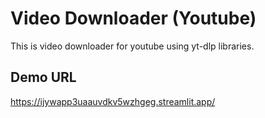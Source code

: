 # Video Downloader (Youtube)

This is video downloader for youtube using yt-dlp libraries.



## Demo URL
https://ijywapp3uaauvdkv5wzhgeg.streamlit.app/
